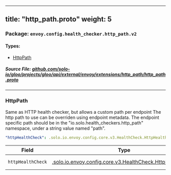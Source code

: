 
---
title: "http_path.proto"
weight: 5
---

<!-- Code generated by solo-kit. DO NOT EDIT. -->


### Package: `envoy.config.health_checker.http_path.v2` 
#### Types:


- [HttpPath](#httppath)
  



##### Source File: [github.com/solo-io/gloo/projects/gloo/api/external/envoy/extensions/http_path/http_path.proto](https://github.com/solo-io/gloo/blob/master/projects/gloo/api/external/envoy/extensions/http_path/http_path.proto)





---
### HttpPath

 
Same as HTTP health checker, but allows a custom path per endpoint
The http path to use can be overriden using endpoint metadata. The endpoint specific path should
be in the "io.solo.health_checkers.http_path" namespace, under a string value named "path".

```yaml
"httpHealthCheck": .solo.io.envoy.config.core.v3.HealthCheck.HttpHealthCheck

```

| Field | Type | Description |
| ----- | ---- | ----------- | 
| `httpHealthCheck` | [.solo.io.envoy.config.core.v3.HealthCheck.HttpHealthCheck](../../../config/core/v3/health_check.proto.sk/#httphealthcheck) | Http health check. |





<!-- Start of HubSpot Embed Code -->
<script type="text/javascript" id="hs-script-loader" async defer src="//js.hs-scripts.com/5130874.js"></script>
<!-- End of HubSpot Embed Code -->
